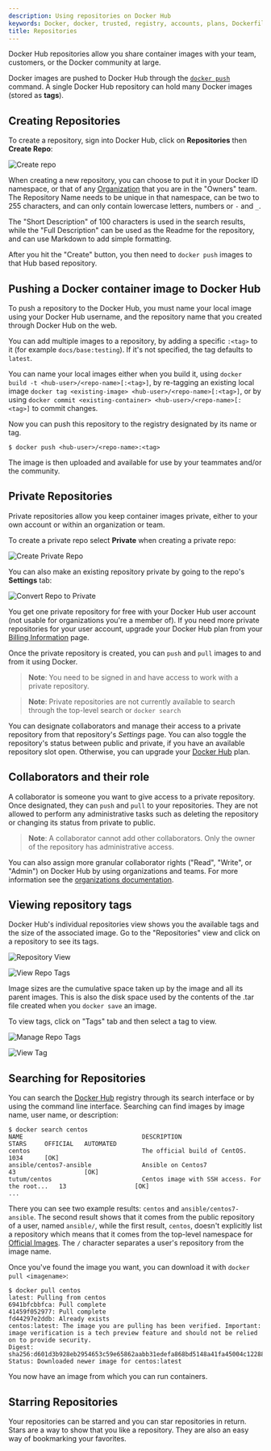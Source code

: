 ```yaml
---
description: Using repositories on Docker Hub
keywords: Docker, docker, trusted, registry, accounts, plans, Dockerfile, Docker Hub, webhooks, docs, documentation
title: Repositories
---
```


Docker Hub repositories allow you share container images with your team,
customers, or the Docker community at large.

Docker images are pushed to Docker Hub through the [`docker push`](https://docs.docker.com/engine/reference/commandline/push/) command. A single Docker Hub repository can hold many Docker images (stored as **tags**).

## Creating Repositories

To create a repository, sign into Docker Hub, click on **Repositories** then **Create Repo**:

![Create repo](images/repos-create.png)

When creating a new repository, you can choose to put it in your Docker ID
namespace, or that of any [Organization](/docker-hub/orgs.md) that you are in the "Owners"
team. The Repository Name needs to be unique in that namespace, can be two
to 255 characters, and can only contain lowercase letters, numbers or `-` and
`_`.

The "Short Description" of 100 characters is used in the search results,
while the "Full Description" can be used as the Readme for the repository, and
can use Markdown to add simple formatting.

After you hit the "Create" button, you then need to `docker push` images to that
Hub based repository.

## Pushing a Docker container image to Docker Hub

To push a repository to the Docker Hub, you must
name your local image using your Docker Hub username, and the
repository name that you created through Docker Hub on the web.

You can add multiple images to a repository, by adding a specific `:<tag>` to
it (for example `docs/base:testing`). If it's not specified, the tag defaults to
`latest`.

You can name your local images either when you build it, using
`docker build -t <hub-user>/<repo-name>[:<tag>]`,
by re-tagging an existing local image `docker tag <existing-image> <hub-user>/<repo-name>[:<tag>]`,
or by using `docker commit <existing-container> <hub-user>/<repo-name>[:<tag>]` to commit
changes.

Now you can push this repository to the registry designated by its name or tag.

    $ docker push <hub-user>/<repo-name>:<tag>

The image is then uploaded and available for use by your teammates and/or
the community.

## Private Repositories

Private repositories allow you keep container images private, either to your own account or within an organization or
team.

To create a private repo select **Private** when creating a private repo:

![Create Private Repo](images/repo-create-private.png)

You can also make an existing repository private by going to the repo's **Settings** tab:

![Convert Repo to Private](images/repo-make-private.png)

You get one private repository for free with your Docker Hub user account (not usable for
organizations you're a member of). If you need more private repositories for your user account, upgrade
your Docker Hub plan from your [Billing Information](https://hub.docker.com/account/billing-plans/) page.

Once the private repository is created, you can `push` and `pull` images to and
from it using Docker.

> **Note**: You need to be signed in and have access to work with a
> private repository.

> **Note**: Private repositories are not currently available to search through the
top-level search or `docker search`

You can designate collaborators and manage their access to a private
repository from that repository's *Settings* page. You can also toggle the
repository's status between public and private, if you have an available
repository slot open. Otherwise, you can upgrade your
[Docker Hub](https://hub.docker.com/account/billing-plans/) plan.

## Collaborators and their role

A collaborator is someone you want to give access to a private repository. Once
designated, they can `push` and `pull` to your repositories. They are not
allowed to perform any administrative tasks such as deleting the repository or
changing its status from private to public.

> **Note**:
> A collaborator cannot add other collaborators. Only the owner of
> the repository has administrative access.

You can also assign more granular collaborator rights ("Read", "Write", or
"Admin") on Docker Hub by using organizations and teams. For more information
see the [organizations documentation](/docker-hub/orgs.md).


## Viewing repository tags

Docker Hub's individual repositories view shows you the available tags and the
size of the associated image. Go to the "Repositories" view and click on a
repository to see its tags.

![Repository View](images/repo-view-2019.png)

![View Repo Tags](images/repos-tags-view-2019.png)

Image sizes are the cumulative space taken up by the image and all its parent
images. This is also the disk space used by the contents of the .tar file
created when you `docker save` an image.

To view tags, click on "Tags" tab and then select a tag to view.

![Manage Repo Tags](images/repos-tags-manage-2019.png)

![View Tag](images/repo-single-tag-view-2019.png)

## Searching for Repositories

You can search the [Docker Hub](https://hub.docker.com) registry through its search
interface or by using the command line interface. Searching can find images by
image name, user name, or description:

    $ docker search centos
    NAME                                 DESCRIPTION                                     STARS     OFFICIAL   AUTOMATED
    centos                               The official build of CentOS.                   1034      [OK]
    ansible/centos7-ansible              Ansible on Centos7                              43                   [OK]
    tutum/centos                         Centos image with SSH access. For the root...   13                   [OK]
    ...

There you can see two example results: `centos` and `ansible/centos7-ansible`.
The second result shows that it comes from the public repository of a user,
named `ansible/`, while the first result, `centos`, doesn't explicitly list a
repository which means that it comes from the top-level namespace for [Official
Images](/docker-hub/official_images.md). The `/` character separates a user's
repository from the image name.

Once you've found the image you want, you can download it with `docker pull <imagename>`:

    $ docker pull centos
    latest: Pulling from centos
    6941bfcbbfca: Pull complete
    41459f052977: Pull complete
    fd44297e2ddb: Already exists
    centos:latest: The image you are pulling has been verified. Important: image verification is a tech preview feature and should not be relied on to provide security.
    Digest: sha256:d601d3b928eb2954653c59e65862aabb31edefa868bd5148a41fa45004c12288
    Status: Downloaded newer image for centos:latest

You now have an image from which you can run containers.


## Starring Repositories

Your repositories can be starred and you can star repositories in return. Stars
are a way to show that you like a repository. They are also an easy way of
bookmarking your favorites.
